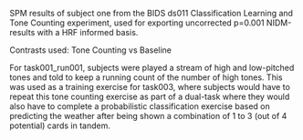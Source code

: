 SPM results of subject one from the BIDS ds011 Classification Learning and Tone Counting experiment, used for exporting uncorrected p=0.001 NIDM-results with a HRF informed basis.

Contrasts used:
Tone Counting vs Baseline


For task001_run001, subjects were played a stream of high and low-pitched tones and told to keep a running count of the number of high tones. This was used as a training exercise for task003, where subjects would have to repeat this tone counting exercise as part of a dual-task where they would also have to complete a probabilistic classification exercise based on predicting the weather after being shown a combination of 1 to 3 (out of 4 potential) cards in tandem. 
